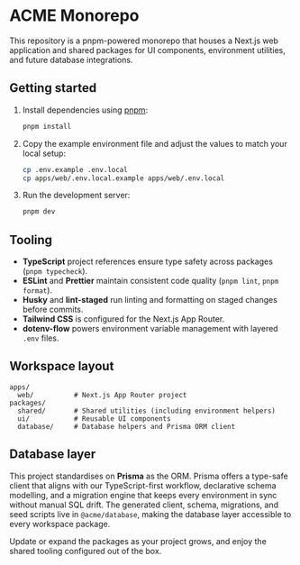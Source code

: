 # ACME Monorepo

This repository is a pnpm-powered monorepo that houses a Next.js web application and shared packages for UI components, environment utilities, and future database integrations.

## Getting started

1. Install dependencies using [pnpm](https://pnpm.io):

   ```bash
   pnpm install
   ```

2. Copy the example environment file and adjust the values to match your local setup:

   ```bash
   cp .env.example .env.local
   cp apps/web/.env.local.example apps/web/.env.local
   ```

3. Run the development server:

   ```bash
   pnpm dev
   ```

## Tooling

- **TypeScript** project references ensure type safety across packages (`pnpm typecheck`).
- **ESLint** and **Prettier** maintain consistent code quality (`pnpm lint`, `pnpm format`).
- **Husky** and **lint-staged** run linting and formatting on staged changes before commits.
- **Tailwind CSS** is configured for the Next.js App Router.
- **dotenv-flow** powers environment variable management with layered `.env` files.

## Workspace layout

```
apps/
  web/          # Next.js App Router project
packages/
  shared/       # Shared utilities (including environment helpers)
  ui/           # Reusable UI components
  database/     # Database helpers and Prisma ORM client
```

## Database layer

This project standardises on **Prisma** as the ORM. Prisma offers a type-safe client that aligns with our TypeScript-first workflow, declarative schema modelling, and a migration engine that keeps every environment in sync without manual SQL drift. The generated client, schema, migrations, and seed scripts live in `@acme/database`, making the database layer accessible to every workspace package.

Update or expand the packages as your project grows, and enjoy the shared tooling configured out of the box.
